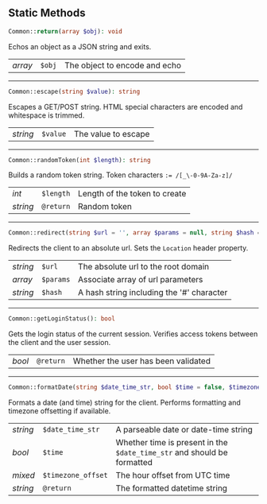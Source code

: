 ## Static Methods

```php
Common::return(array $obj): void
```
Echos an object as a JSON string and exits.

|         |        |                               |
| ------- | ------ | ----------------------------- |
| *array* | `$obj` | The object to encode and echo |

---

```php
Common::escape(string $value): string
```
Escapes a GET/POST string.
HTML special characters are encoded and whitespace is trimmed.

|          |          |                     |
| -------- | -------- | ------------------- |
| *string* | `$value` | The value to escape |

---

```php
Common::randomToken(int $length): string
```
Builds a random token string.
Token characters `:= /[_\-0-9A-Za-z]/`

|          |           |                               |
| -------- | --------- | ----------------------------- |
| *int*    | `$length` | Length of the token to create |
| *string* | `@return` | Random token                  |

---

```php
Common::redirect(string $url = '', array $params = null, string $hash = ''): void
```
Redirects the client to an absolute url.
Sets the `Location` header property.

|          |           |                                           |
| -------- | --------- | ----------------------------------------- |
| *string* | `$url`    | The absolute url to the root domain       |
| *array*  | `$params` | Associate array of url parameters         |
| *string* | `$hash`   | A hash string including the '#' character |

---

```php
Common::getLoginStatus(): bool
```
Gets the login status of the current session.
Verifies access tokens between the client and the user session.

|        |           |                                     |
| ------ | --------- | ----------------------------------- |
| *bool* | `@return` | Whether the user has been validated |

---

```php
Common::formatDate(string $date_time_str, bool $time = false, $timezone_offset = null): string
```
Formats a date (and time) string for the client.
Performs formatting and timezone offsetting if available.

|          |                    |                                                                         |
| -------- | ------------------ | ----------------------------------------------------------------------- |
| *string* | `$date_time_str`   | A parseable date or date-time string                                    |
| *bool*   | `$time`            | Whether time is present in the `$date_time_str` and should be formatted |
| *mixed*  | `$timezone_offset` | The hour offset from UTC time                                           |
| *string* | `@return`          | The formatted datetime string                                           |
